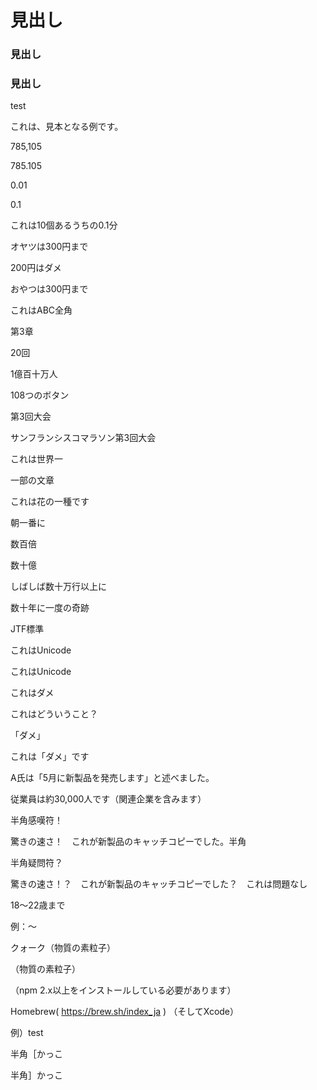 # 見出し

### 見出し

### 見出し
 test

これは、見本となる例です。

785,105

785.105

0.01

0.1

これは10個あるうちの0.1分

オヤツは300円まで

200円はダメ

おやつは300円まで

これはABC全角

第3章

20回

1億百十万人

108つのボタン

第3回大会

サンフランシスコマラソン第3回大会

これは世界一

一部の文章

これは花の一種です

朝一番に

数百倍

数十億

しばしば数十万行以上に

数十年に一度の奇跡

JTF標準

これはUnicode

これはUnicode

これはダメ

これはどういうこと？

「ダメ」

これは「ダメ」です

A氏は「5月に新製品を発売します」と述べました。

従業員は約30,000人です（関連企業を含みます）

半角感嘆符！

驚きの速さ！　これが新製品のキャッチコピーでした。半角　

半角疑問符？

驚きの速さ！？　これが新製品のキャッチコピーでした？　これは問題なし

18〜22歳まで

例：〜

クォーク（物質の素粒子）

（物質の素粒子）

（npm 2.x以上をインストールしている必要があります）

Homebrew( https://brew.sh/index_ja ) （そしてXcode）

例）test

半角［かっこ

半角］かっこ
